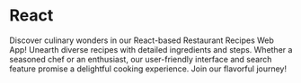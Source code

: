# React
Discover culinary wonders in our React-based Restaurant Recipes Web App! Unearth diverse recipes with detailed ingredients and steps. Whether a seasoned chef or an enthusiast, our user-friendly interface and search feature promise a delightful cooking experience. Join our flavorful journey!
